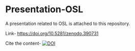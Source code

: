 # Presentation-OSL
A presentation related to OSL is attached to this repository.

Link- https://doi.org/10.5281/zenodo.390731

Cite the content- [![DOI](https://zenodo.org/badge/DOI/10.5281/zenodo.3907312.svg)](https://doi.org/10.5281/zenodo.3907312)
